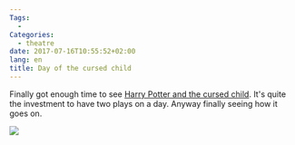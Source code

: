 ```yaml
---
Tags: 
  - 
Categories:
  - theatre
date: 2017-07-16T10:55:52+02:00
lang: en
title: Day of the cursed child
---
```


Finally got enough time to see [Harry Potter and the cursed
child](https://www.harrypottertheplay.com).  It's quite the
investment to have two plays on a day.  Anyway finally
seeing how it goes on.

[
![](https://www.harrypottertheplay.com/uk/content/themes/full-site/build/images/elements/nest-main-tablet.png)](https://www.harrypottertheplay.com/uk/ticket-information/)

